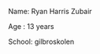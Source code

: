 Name: Ryan Harris Zubair 

Age : 13 years

School: gilbroskolen

                                                    